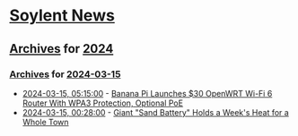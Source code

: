 # [Soylent News](../../../README.md)

## [Archives](../../index.md) for [2024](../index.md)

### [Archives](../../index.md) for [2024-03-15](index.md)

* [2024-03-15, 05:15:00](https://soylentnews.org/article.pl?sid=24/03/13/1459247&from=rss) - [Banana Pi Launches $30 OpenWRT Wi-Fi 6 Router With WPA3 Protection, Optional PoE](https://soylentnews.org/article.pl?sid=24/03/13/1459247&from=rss)
* [2024-03-15, 00:28:00](https://soylentnews.org/article.pl?sid=24/03/13/1452255&from=rss) - [Giant \"Sand Battery\" Holds a Week's Heat for a Whole Town](https://soylentnews.org/article.pl?sid=24/03/13/1452255&from=rss)
